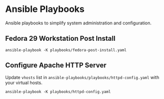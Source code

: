# Ansible Playbooks
Ansible playbooks to simplify system administration and configuration.

## Fedora 29 Workstation Post Install

```
ansible-playbook -K playbooks/fedora-post-install.yaml
```

## Configure Apache HTTP Server

Update ```vhosts``` list in ```ansible-playbooks/playbooks/httpd-config.yaml``` with your virtual hosts.

```
ansible-playbook -K playbooks/httpd-config.yaml
```
